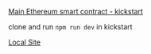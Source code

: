 [Main Ethereum smart contract - kickstart](./kickstart)

clone and run 
```npm run dev```
in kickstart

[Local Site](http://localhost:3000)
